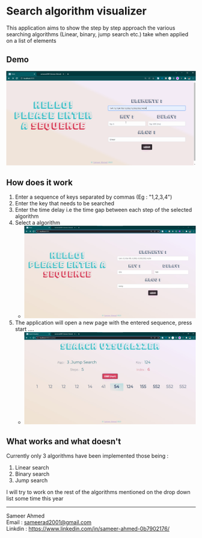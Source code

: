 # Search algorithm visualizer 

This application aims to show the step by step approach the various searching algorithms (Linear, binary, jump search etc.) take when applied on a list of elements 

## Demo 

<img src = "https://github.com/sameerad2001/3.-Search-Visualizer/blob/master/public/img/Demo.gif" alt = "Website Demo"/>

## How does it work 
1. Enter a sequence of keys separated by commas (Eg : "1,2,3,4")
2. Enter the key that needs to be searched 
3. Enter the time delay i.e the time gap between each step of the selected algorithm
4. Select a algorithm
    - <img src = "https://github.com/sameerad2001/3.-Search-Visualizer/blob/master/public/img/Demo1.jpg" alt="Website Demo" />
5. The application will open a new page with the entered sequence, press start ....
    - <img src = "https://github.com/sameerad2001/3.-Search-Visualizer/blob/master/public/img/Demo2.jpg" alt="Website Demo" />

## What works and what doesn't

Currently only 3 algorithms have been implemented those being :
1. Linear search
2. Binary search 
4. Jump search

I will try to work on the rest of the algorithms mentioned on the drop down list some time this year

---

Sameer Ahmed <br/>
Email : <sameerad2001@gmail.com> <br/>
Linkdin : <https://www.linkedin.com/in/sameer-ahmed-0b7902176/>
